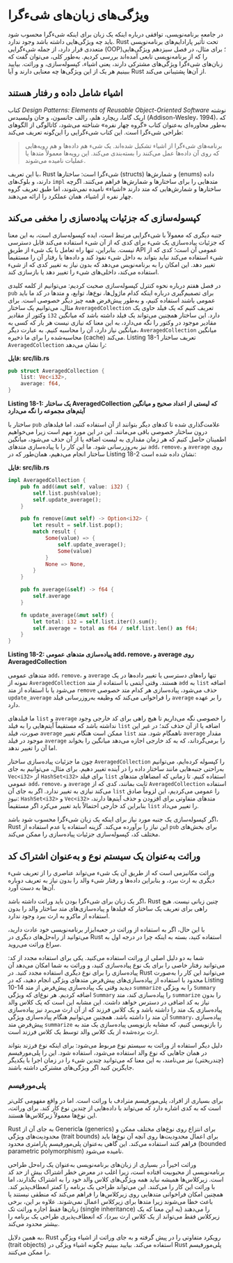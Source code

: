 # ویژگی‌های زبان‌های شیءگرا

در جامعه برنامه‌نویسی، توافقی درباره اینکه یک زبان برای اینکه شیءگرا محسوب شود باید چه ویژگی‌هایی داشته باشد وجود ندارد. Rust تحت تأثیر پارادایم‌های برنامه‌نویسی متعددی قرار دارد، از جمله شیءگرایی (OOP)؛ برای مثال، در فصل سیزدهم ویژگی‌هایی را که از برنامه‌نویسی تابعی آمده‌اند بررسی کردیم. به‌طور کلی، می‌توان گفت که زبان‌های شیءگرا ویژگی‌های مشترکی دارند، یعنی اشیاء، کپسوله‌سازی، و وراثت. بیایید ببینیم هر یک از این ویژگی‌ها چه معنایی دارند و آیا Rust از آن‌ها پشتیبانی می‌کند.

## اشیاء شامل داده و رفتار هستند

کتاب *Design Patterns: Elements of Reusable Object-Oriented Software* نوشته اریک گاما، ریچارد هلم، رالف جانسون، و جان ولیسیدس (Addison-Wesley، 1994)، که به‌طور محاوره‌ای به‌عنوان کتاب «گروه چهار نفره» شناخته می‌شود، کاتالوگی از الگوهای طراحی شیءگرا است. این کتاب شیءگرایی را این‌گونه تعریف می‌کند:

> برنامه‌های شیءگرا از اشیاء تشکیل شده‌اند. یک شیء هم داده‌ها و هم رویه‌هایی که روی آن داده‌ها عمل می‌کنند را بسته‌بندی می‌کند. این رویه‌ها معمولاً متدها یا عملیات نامیده می‌شوند.

با این تعریف، Rust شیءگرا است: ساختارها (structs) و شمارش‌ها (enums) داده دارند، و بلوک‌های `impl` متدهایی را برای ساختارها و شمارش‌ها فراهم می‌کنند. اگرچه ساختارها و شمارش‌هایی که متد دارند «اشیاء» نامیده نمی‌شوند، اما طبق تعریف گروه چهار نفره از اشیاء، همان عملکرد را ارائه می‌دهند.

## کپسوله‌سازی که جزئیات پیاده‌سازی را مخفی می‌کند

جنبه دیگری که معمولاً با شیءگرایی مرتبط است، ایده کپسوله‌سازی است، به این معنا که جزئیات پیاده‌سازی یک شیء برای کدی که از آن شیء استفاده می‌کند قابل دسترسی نیست. بنابراین، تنها راه تعامل با یک شیء از طریق API عمومی آن است؛ کدی که از شیء استفاده می‌کند نباید بتواند به داخل شیء نفوذ کند و داده‌ها یا رفتار آن را مستقیماً تغییر دهد. این امکان را به برنامه‌نویس می‌دهد که بدون نیاز به تغییر کدی که از شیء استفاده می‌کند، داخلی‌های شیء را تغییر دهد یا بازسازی کند.

در فصل هفتم درباره نحوه کنترل کپسوله‌سازی صحبت کردیم: می‌توانیم از کلمه کلیدی `pub` برای تصمیم‌گیری درباره اینکه کدام ماژول‌ها، نوع‌ها، توابع، و متدها در کد ما باید عمومی باشند استفاده کنیم، و به‌طور پیش‌فرض همه چیز دیگر خصوصی است. برای مثال، می‌توانیم یک ساختار `AveragedCollection` تعریف کنیم که یک فیلد حاوی یک وکتور از مقادیر `i32` دارد. این ساختار همچنین می‌تواند یک فیلد داشته باشد که میانگین مقادیر موجود در وکتور را نگه می‌دارد، به این معنا که نیازی نیست هر بار که کسی به میانگین نیاز دارد، آن را محاسبه کنیم. به عبارت دیگر، `AveragedCollection` میانگین محاسبه‌شده را برای ما ذخیره (cache) می‌کند. Listing 18-1 تعریف ساختار `AveragedCollection` را نشان می‌دهد:

**فایل: src/lib.rs**

```rust
pub struct AveragedCollection {
    list: Vec<i32>,
    average: f64,
}
```

**Listing 18-1: یک ساختار AveragedCollection که لیستی از اعداد صحیح و میانگین آیتم‌های مجموعه را نگه می‌دارد**

ساختار با `pub` علامت‌گذاری شده تا کدهای دیگر بتوانند از آن استفاده کنند، اما فیلدهای درون ساختار خصوصی باقی می‌مانند. این در این مورد مهم است زیرا می‌خواهیم اطمینان حاصل کنیم که هر زمان مقداری به لیست اضافه یا از آن حذف می‌شود، میانگین نیز به‌روزرسانی شود. ما این کار را با پیاده‌سازی متدهای `add`، `remove`، و `average` روی ساختار انجام می‌دهیم، همان‌طور که در Listing 18-2 نشان داده شده است:

**فایل: src/lib.rs**

```rust
impl AveragedCollection {
    pub fn add(&mut self, value: i32) {
        self.list.push(value);
        self.update_average();
    }

    pub fn remove(&mut self) -> Option<i32> {
        let result = self.list.pop();
        match result {
            Some(value) => {
                self.update_average();
                Some(value)
            }
            None => None,
        }
    }

    pub fn average(&self) -> f64 {
        self.average
    }

    fn update_average(&mut self) {
        let total: i32 = self.list.iter().sum();
        self.average = total as f64 / self.list.len() as f64;
    }
}
```

**Listing 18-2: پیاده‌سازی متدهای عمومی add، remove، و average روی AveragedCollection**

متدهای عمومی `add`، `remove`، و `average` تنها راه‌های دسترسی یا تغییر داده‌ها در یک نمونه از `AveragedCollection` هستند. وقتی آیتمی با استفاده از متد `add` به `list` اضافه می‌شود یا با استفاده از متد `remove` حذف می‌شود، پیاده‌سازی هر کدام متد خصوصی `update_average` را فراخوانی می‌کند که وظیفه به‌روزرسانی فیلد `average` را بر عهده دارد.

ما فیلدهای `list` و `average` را خصوصی نگه می‌داریم تا هیچ راهی برای کد خارجی وجود نداشته باشد که مستقیماً آیتم‌هایی را به فیلد `list` اضافه یا از آن حذف کند؛ در غیر این صورت، فیلد `average` ممکن است هنگام تغییر `list` ناهمگام شود. متد `average` مقدار موجود در فیلد `average` را برمی‌گرداند، که به کد خارجی اجازه می‌دهد میانگین را بخواند اما آن را تغییر ندهد.

چون ما جزئیات پیاده‌سازی ساختار `AveragedCollection` را کپسوله کرده‌ایم، می‌توانیم به‌راحتی جنبه‌هایی مانند ساختار داده را در آینده تغییر دهیم. برای مثال، می‌توانیم به جای `Vec<i32>` از `HashSet<i32>` برای فیلد `list` استفاده کنیم. تا زمانی که امضاهای متدهای عمومی `add`، `remove`، و `average` ثابت بمانند، کدی که از `AveragedCollection` استفاده می‌کند نیازی به تغییر ندارد. اگر به جای آن `list` را عمومی می‌کردیم، این لزوماً صادق نبود: `HashSet<i32>` و `Vec<i32>` متدهای متفاوتی برای افزودن و حذف آیتم‌ها دارند، بنابراین کد خارجی احتمالاً باید تغییر می‌کرد اگر مستقیماً `list` را تغییر می‌داد.

اگر کپسوله‌سازی یک جنبه مورد نیاز برای اینکه یک زبان شیءگرا محسوب شود باشد، Rust این نیاز را برآورده می‌کند. گزینه استفاده یا عدم استفاده از `pub` برای بخش‌های مختلف کد، کپسوله‌سازی جزئیات پیاده‌سازی را ممکن می‌کند.

## وراثت به‌عنوان یک سیستم نوع و به‌عنوان اشتراک کد

وراثت مکانیزمی است که از طریق آن یک شیء می‌تواند عناصری را از تعریف شیء دیگری به ارث ببرد، و بنابراین داده‌ها و رفتار شیء والد را بدون نیاز به تعریف دوباره آن‌ها به دست آورد.

اگر یک زبان برای شیءگرا بودن باید وراثت داشته باشد، Rust چنین زبانی نیست. هیچ راهی برای تعریف یک ساختار که فیلدها و پیاده‌سازی‌های متد ساختار والد را بدون استفاده از ماکرو به ارث ببرد وجود ندارد.

با این حال، اگر به استفاده از وراثت در جعبه‌ابزار برنامه‌نویسی خود عادت دارید، می‌توانید از راه‌حل‌های دیگری در Rust استفاده کنید، بسته به اینکه چرا در درجه اول به سراغ وراثت می‌روید.

شما به دو دلیل اصلی از وراثت استفاده می‌کنید. یکی برای استفاده مجدد از کد: می‌توانید رفتار خاصی را برای یک نوع پیاده‌سازی کنید، و وراثت به شما امکان می‌دهد آن پیاده‌سازی را برای نوع دیگری استفاده مجدد کنید. در Rust می‌توانید این کار را به‌صورت محدود با استفاده از پیاده‌سازی‌های پیش‌فرض متدهای ویژگی انجام دهید، که در Listing 10-14 دیدید وقتی یک پیاده‌سازی پیش‌فرض از متد `summarize` را به ویژگی `Summary` اضافه کردیم. هر نوع‌ای که ویژگی `Summary` را پیاده‌سازی کند، متد `summarize` را بدون نیاز به کد اضافی در دسترس خواهد داشت. این مشابه این است که یک کلاس والد پیاده‌سازی یک متد را داشته باشد و یک کلاس فرزند که از آن ارث می‌برد نیز پیاده‌سازی آن متد را داشته باشد. همچنین می‌توانیم هنگام پیاده‌سازی ویژگی `Summary`، پیاده‌سازی پیش‌فرض متد `summarize` را بازنویسی کنیم، که مشابه بازنویسی پیاده‌سازی یک متد به ارث برده‌شده از یک کلاس والد توسط یک کلاس فرزند است.

دلیل دیگر استفاده از وراثت به سیستم نوع مربوط می‌شود: برای اینکه نوع فرزند بتواند در همان جاهایی که نوع والد استفاده می‌شود، استفاده شود. این را پلی‌مورفیسم (چندریختی) نیز می‌نامند، به این معنا که می‌توانید چندین شیء را در زمان اجرا با یکدیگر جایگزین کنید اگر ویژگی‌های مشترکی داشته باشند.

### پلی‌مورفیسم

برای بسیاری از افراد، پلی‌مورفیسم مترادف با وراثت است. اما در واقع مفهومی کلی‌تر است که به کدی اشاره دارد که می‌تواند با داده‌هایی از چندین نوع کار کند. برای وراثت، این نوع‌ها معمولاً زیرکلاس‌ها هستند.

Rust به جای آن از Generic‌ها (generics) برای انتزاع روی نوع‌های مختلف ممکن و محدودیت‌های ویژگی (trait bounds) برای اعمال محدودیت‌ها روی آنچه آن نوع‌ها باید فراهم کنند استفاده می‌کند. این گاهی به‌عنوان پلی‌مورفیسم پارامتری محدود (bounded parametric polymorphism) نامیده می‌شود.

وراثت اخیراً در بسیاری از زبان‌های برنامه‌نویسی به‌عنوان یک راه‌حل طراحی برنامه‌نویسی از محبوبیت افتاده است، زیرا اغلب در معرض خطر اشتراک بیش از حد کد است. زیرکلاس‌ها همیشه نباید همه ویژگی‌های کلاس والد خود را به اشتراک بگذارند، اما با وراثت این کار را می‌کنند. این می‌تواند طراحی یک برنامه را کمتر انعطاف‌پذیر کند. همچنین امکان فراخوانی متدهایی روی زیرکلاس‌ها را فراهم می‌کند که منطقی نیستند یا باعث خطا می‌شوند زیرا متدها برای زیرکلاس اعمال نمی‌شوند. علاوه بر این، برخی زبان‌ها فقط اجازه وراثت تک (single inheritance) را می‌دهند (به این معنا که یک زیرکلاس فقط می‌تواند از یک کلاس ارث ببرد)، که انعطاف‌پذیری طراحی یک برنامه را بیشتر محدود می‌کند.

به همین دلایل، Rust رویکرد متفاوتی را در پیش گرفته و به جای وراثت از اشیاء ویژگی (trait objects) استفاده می‌کند. بیایید ببینیم چگونه اشیاء ویژگی در Rust پلی‌مورفیسم را ممکن می‌کنند.